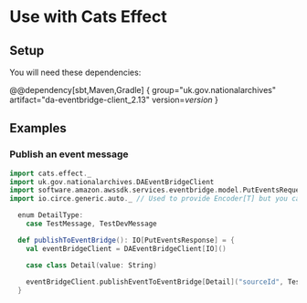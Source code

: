 # Use with Cats Effect

## Setup

You will need these dependencies:

@@dependency[sbt,Maven,Gradle] {
group="uk.gov.nationalarchives" artifact="da-eventbridge-client_2.13" version=$version$
}

## Examples

### Publish an event message

```scala
import cats.effect._
import uk.gov.nationalarchives.DAEventBridgeClient
import software.amazon.awssdk.services.eventbridge.model.PutEventsRequest
import io.circe.generic.auto._ // Used to provide Encoder[T] but you can provide your own

  enum DetailType:
    case TestMessage, TestDevMessage

  def publishToEventBridge(): IO[PutEventsResponse] = {
    val eventBridgeClient = DAEventBridgeClient[IO]()

    case class Detail(value: String)
    
    eventBridgeClient.publishEventToEventBridge[Detail]("sourceId", TestMessage, Detail("value"))
  }
```
